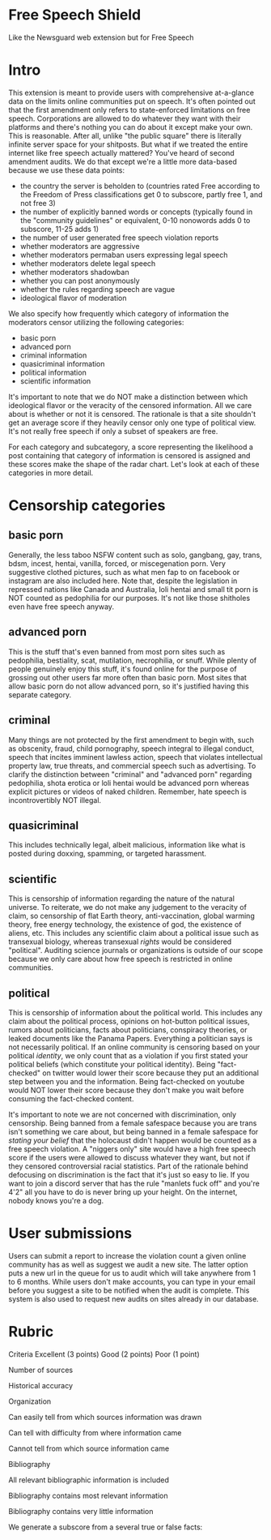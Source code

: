 # Free Speech Shield
Like the Newsguard web extension but for Free Speech

# Intro
This extension is meant to provide users with comprehensive at-a-glance data on the limits online communities put on speech. It's often pointed out that the first amendment only refers to state-enforced limitations on free speech. Corporations are allowed to do whatever they want with their platforms and there's nothing you can do about it except make your own. This is reasonable. After all, unlike "the public square" there is literally infinite server space for your shitposts. But what if we treated the entire internet like free speech actually mattered? You've heard of second amendment audits. We do that except we're a little more data-based because we use these data points:

* the country the server is beholden to (countries rated Free according to the Freedom of Press classifications get 0 to subscore, partly free 1, and not free 3)
* the number of explicitly banned words or concepts (typically found in the "community guidelines" or equivalent, 0-10 nonowords adds 0 to subscore, 11-25 adds 1)
* the number of user generated free speech violation reports
* whether moderators are aggressive
* whether moderators permaban users expressing legal speech
* whether moderators delete legal speech
* whether moderators shadowban
* whether you can post anonymously
* whether the rules regarding speech are vague
* ideological flavor of moderation

We also specify how frequently which category of information the moderators censor utilizing the following categories:

* basic porn
* advanced porn
* criminal information
* quasicriminal information
* political information
* scientific information

It's important to note that we do NOT make a distinction between which ideological flavor or the veracity of the censored information. All we care about is whether or not it is censored. The rationale is that a site shouldn't get an average score if they heavily censor only one type of political view. It's not really free speech if only a subset of speakers are free. 

For each category and subcategory, a score representing the likelihood a post containing that category of information is censored is assigned and these scores make the shape of the radar chart. Let's look at each of these categories in more detail.

# Censorship categories

## basic porn
Generally, the less taboo NSFW content such as solo, gangbang, gay, trans, bdsm, incest, hentai, vanilla, forced, or miscegenation porn. Very suggestive clothed pictures, such as what men fap to on facebook or instagram are also included here. Note that, despite the legislation in repressed nations like Canada and Australia, loli hentai and small tit porn is NOT counted as pedophilia for our purposes. It's not like those shitholes even have free speech anyway.

## advanced porn
This is the stuff that's even banned from most porn sites such as pedophilia, bestiality, scat, mutilation, necrophilia, or snuff. While plenty of people genuinely enjoy this stuff, it's found online for the purpose of grossing out other users far more often than basic porn. Most sites that allow basic porn do not allow advanced porn, so it's justified having this separate category.

## criminal
Many things are not protected by the first amendment to begin with, such as obscenity, fraud, child pornography, speech integral to illegal conduct, speech that incites imminent lawless action, speech that violates intellectual property law, true threats, and commercial speech such as advertising. To clarify the distinction between "criminal" and "advanced porn" regarding pedophilia, shota erotica or loli hentai would be advanced porn whereas explicit pictures or videos of naked children. Remember, hate speech is incontrovertibly NOT illegal. 

## quasicriminal
This includes technically legal, albeit malicious, information like what is posted during doxxing, spamming, or targeted harassment.

## scientific
This is censorship of information regarding the nature of the natural universe. To reiterate, we do not make any judgement to the veracity of claim, so censorship of flat Earth theory, anti-vaccination, global warming theory, free energy technology, the existence of god, the existence of aliens, etc. This includes any scientific claim about a political issue such as transexual biology, whereas transexual *rights* would be considered "political". Auditing science journals or organizations is outside of our scope because we only care about how free speech is restricted in online communities.

## political
This is censorship of information about the political world. This includes any claim about the political process, opinions on hot-button political issues, rumors about politicians, facts about politicians, conspiracy theories, or leaked documents like the Panama Papers. Everything a politician says is not necessarily political. If an online community is censoring based on your political *identity*, we only count that as a violation if you first stated your political beliefs (which constitute your political identity). Being "fact-checked" on twitter would lower their score because they put an additional step between you and the information. Being fact-checked on youtube would NOT lower their score because they don't make you wait before consuming the fact-checked content.

It's important to note we are not concerned with discrimination, only censorship. Being banned from a female safespace because you are trans isn't something we care about, but being banned in a female safespace for *stating your belief* that the holocaust didn't happen would be counted as a free speech violation. A "niggers only" site would have a high free speech score if the users were allowed to discuss whatever they want, but not if they censored controversial racial statistics. Part of the rationale behind defocusing on discrimination is the fact that it's just so easy to lie. If you want to join a discord server that has the rule "manlets fuck off" and you're 4'2" all you have to do is never bring up your height. On the internet, nobody knows you're a dog.

# User submissions

Users can submit a report to increase the violation count a given online community has as well as suggest we audit a new site. The latter option puts a new url in the queue for us to audit which will take anywhere from 1 to 6 months. While users don't make accounts, you can type in your email before you suggest a site to be notified when the audit is complete. This system is also used to request new audits on sites already in our database.

# Rubric

Criteria 	Excellent (3 points) 	Good (2 points) 	Poor (1 point)

Number of sources
	

Historical accuracy
	

Organization
	

Can easily tell from which sources information was drawn
	

Can tell with difficulty from where information came
	

Cannot tell from which source information came

Bibliography
	

All relevant bibliographic information is included
	

Bibliography contains most relevant information
	

Bibliography contains very little information



We generate a subscore from a several true or false facts: